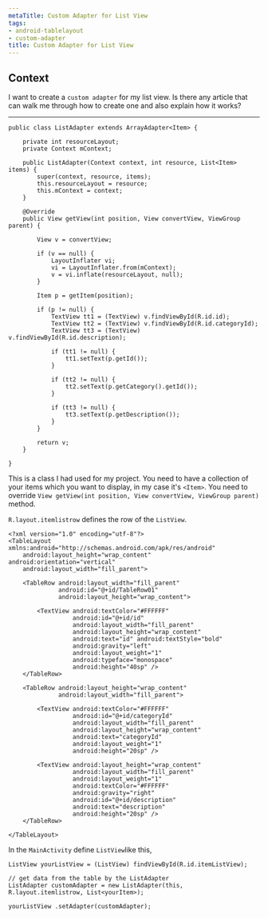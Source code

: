 ```yaml
---
metaTitle: Custom Adapter for List View
tags:
- android-tablelayout
- custom-adapter
title: Custom Adapter for List View
---
```


## Context

I want to create a `custom adapter` for my list view. Is there any article that can walk me through how to create one and also explain how it works?



---


```
public class ListAdapter extends ArrayAdapter<Item> {

    private int resourceLayout;
    private Context mContext;

    public ListAdapter(Context context, int resource, List<Item> items) {
        super(context, resource, items);
        this.resourceLayout = resource;
        this.mContext = context;
    }

    @Override
    public View getView(int position, View convertView, ViewGroup parent) {

        View v = convertView;

        if (v == null) {
            LayoutInflater vi;
            vi = LayoutInflater.from(mContext);
            v = vi.inflate(resourceLayout, null);
        }

        Item p = getItem(position);

        if (p != null) {
            TextView tt1 = (TextView) v.findViewById(R.id.id);
            TextView tt2 = (TextView) v.findViewById(R.id.categoryId);
            TextView tt3 = (TextView) v.findViewById(R.id.description);

            if (tt1 != null) {
                tt1.setText(p.getId());
            }

            if (tt2 != null) {
                tt2.setText(p.getCategory().getId());
            }

            if (tt3 != null) {
                tt3.setText(p.getDescription());
            }
        }

        return v;
    }

}

```

This is a class I had used for my project. You need to have a collection of your items which you want to display, in my case it's `<Item>`. You need to override `View getView(int position, View convertView, ViewGroup parent)` method.


`R.layout.itemlistrow` defines the row of the `ListView`.



```
<?xml version="1.0" encoding="utf-8"?>
<TableLayout xmlns:android="http://schemas.android.com/apk/res/android"
    android:layout_height="wrap_content" android:orientation="vertical"
    android:layout_width="fill_parent">

    <TableRow android:layout_width="fill_parent"
              android:id="@+id/TableRow01"
              android:layout_height="wrap_content">

        <TextView android:textColor="#FFFFFF"
                  android:id="@+id/id"
                  android:layout_width="fill_parent"
                  android:layout_height="wrap_content"
                  android:text="id" android:textStyle="bold" 
                  android:gravity="left"
                  android:layout_weight="1" 
                  android:typeface="monospace"
                  android:height="40sp" />
    </TableRow>

    <TableRow android:layout_height="wrap_content"
              android:layout_width="fill_parent">

        <TextView android:textColor="#FFFFFF" 
                  android:id="@+id/categoryId"
                  android:layout_width="fill_parent"
                  android:layout_height="wrap_content"
                  android:text="categoryId" 
                  android:layout_weight="1" 
                  android:height="20sp" />

        <TextView android:layout_height="wrap_content"
                  android:layout_width="fill_parent" 
                  android:layout_weight="1"
                  android:textColor="#FFFFFF"
                  android:gravity="right"
                  android:id="@+id/description"
                  android:text="description" 
                  android:height="20sp" />
    </TableRow>

</TableLayout>

```

In the `MainActivity` define `ListView`like this, 



```
ListView yourListView = (ListView) findViewById(R.id.itemListView);

// get data from the table by the ListAdapter
ListAdapter customAdapter = new ListAdapter(this, R.layout.itemlistrow, List<yourItem>);

yourListView .setAdapter(customAdapter);

```
